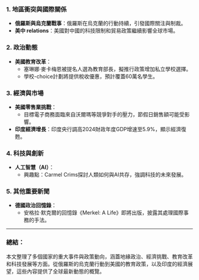 ### 1. 地區衝突與國際關係
- **俄羅斯與烏克蘭戰事**：俄羅斯在烏克蘭的行動持續，引發國際關注與制裁。
- **美中 relations**：美國對中國的科技限制和貿易政策繼續影響全球市場。

### 2. 政治動態
- **美國教育改革**：
  - 塞琳娜·麥卡梅恩被提名人選為教育部長，擬推行政策增加私立學校選擇。
  - 學校-choice計劃將提供稅收優惠，預計覆蓋60萬名學生。

### 3. 經濟與市場
- **美國零售業挑戰**：
  - 目標電子商務面臨來自沃爾瑪等競爭對手的壓力，節假日銷售額可能受影響。
- **印度經濟增長**：印度央行調高2024財政年度GDP增速至5.9%，顯示經濟復甦。

### 4. 科技與創新
- **人工智慧（AI）**：
  - 興趣點：Carmel Crims探討人類如何與AI共存，強調科技的未來發展。
  
### 5. 其他重要新聞
- **德國政治回憶錄**：
  - 安格拉·默克爾的回憶錄《Merkel: A Life》即將出版，披露其處理國際事務的手法。

---

### 總結：
本文整理了多個國家的重大事件與政策動向，涵蓋地緣政治、經濟挑戰、教育改革和科技發展等方面。從俄羅斯的烏克蘭行動到美國的教育政策，以及印度的經濟展望，這些內容提供了全球最新動態的概覽。